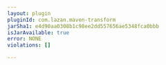 ```yaml
---
layout: plugin
pluginId: com.lazan.maven-transform
jarSha1: e4d90aa0308b1c98ee2dd557656ae5348fca0bbb
isJarAvailable: true
error: NONE
violations: []

---
```


